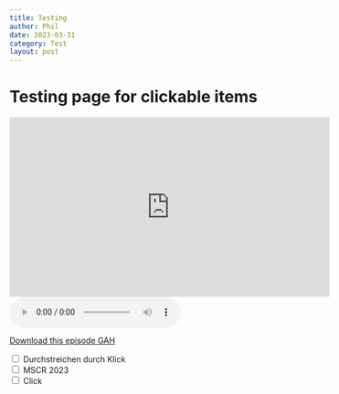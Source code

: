 ```yaml
---
title: Testing
author: Phil
date: 2023-03-31
category: Test
layout: post
---
```


# Testing page for clickable items

<iframe width="560" height="315" src="https://www.youtube.com/embed/dQw4w9WgXcQ" title="YouTube video player" frameborder="0" allow="accelerometer; autoplay; clipboard-write; encrypted-media; gyroscope; picture-in-picture; web-share" allowfullscreen></iframe>

<audio controls>
  <source src="/../mscr_ma_blended_learning_2023/assets/gah-081.opus" type="audio/ogg; codecs=opus">
Your browser does not support the audio element.
</audio>

<a href="/mscr_ma_blended_learning_2023/assets/gah-081.mp3" target="_blank">Download this episode GAH</a>

<div class="form-group ">
  <!--<label for="inputName" class="col-md-1 control-label">Neuer Abschnitt</label>-->
    <div class="col-md-5">
        <div class="checkbox">
            <input type="checkbox" name="packersOff" id="packers" value="1"/>
            <label for="packers" class="strikethrough">Durchstreichen durch Klick</label>
        </div>
       <div class="checkbox">
            <input type="checkbox" name="packersOff" id="packers" value="1"/>
            <label for="packers" class="strikethrough">MSCR 2023</label>
        </div>
     </div>
   <div class="checkbox">
            <input type="checkbox" name="packersOff" id="packers" value="1"/>
            <label for="packers" class="strikethrough">Click</label>
        </div>
</div>
